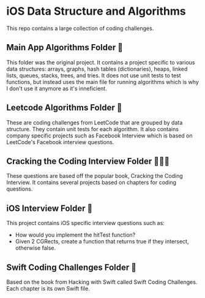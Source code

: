 # iOS Data Structure and Algorithms

This repo contains a large collection of coding challenges.

## Main App Algorithms Folder 🤖
This folder was the original project. It contains a project specific to various data structures: arrays, graphs, hash tables (dictionaries), heaps, linked lists, queues, stacks, trees, and tries. It does not use unit tests to test functions, but instead uses the main file for running algorithms which is why I don't use it anymore as it's inneficient.

## Leetcode Algorithms Folder 👾
These are coding challenges from LeetCode that are grouped by data structure. They contain unit tests for each algorithm. It also contains company specific projects such as Facebook Interview which is based on LeetCode's Facebook interview questions.

## Cracking the Coding Interview Folder 👩🏼‍💻
These questions are based off the popular book, Cracking the Coding Interview. It contains several projects based on chapters for coding questions.

## iOS Interview Folder 📲
This project contains iOS specific interview questions such as:

- How would you implement the hitTest function?
- Given 2 CGRects, create a function that returns true if they intersect, otherwise false.

## Swift Coding Challenges Folder 🐥
Based on the book from Hacking with Swift called Swift Coding Challenges. Each chapter is its own Swift file.
